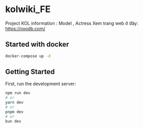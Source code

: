 # kolwiki_FE
Project KOL information : Model , Actress
Xem trang web ở đây: https://oxodb.com/

## Started with docker

```bash
docker-compose up -d
```

## Getting Started

First, run the development server:

```bash
npm run dev
# or
yarn dev
# or
pnpm dev
# or
bun dev
```
